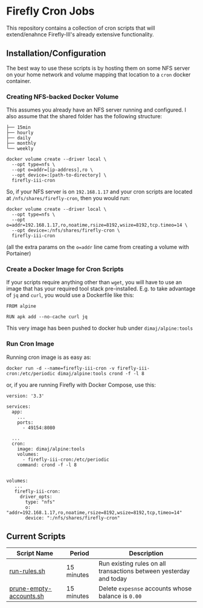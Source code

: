 # Firefly Cron Jobs

This repository contains a collection of cron scripts that will extend/enahnce Firefly-III's already extensive functionality.

## Installation/Configuration
The best way to use these scripts is by hosting them on some NFS server on your home network and volume mapping that location to a `cron` docker container.

### Creating NFS-backed Docker Volume
This assumes you already have an NFS server running and configured. I also assume that the shared folder has the following structure:
```
├── 15min
├── hourly
├── daily
├── monthly
└── weekly
```

```
docker volume create --driver local \
  --opt type=nfs \
  --opt o=addr=[ip-address],ro \
  --opt device=:[path-to-directory] \
  firefly-iii-cron
```
So, if your NFS server is on `192.168.1.17` and your cron scripts are located at `/nfs/shares/firefly-cron`, then you would run:
```
docker volume create --driver local \
  --opt type=nfs \
  --opt o=addr=192.168.1.17,ro,noatime,rsize=8192,wsize=8192,tcp.timeo=14 \
  --opt device=:/nfs/shares/firefly-cron \
  firefly-iii-cron
```
(all the extra params on the `o=addr` line came from creating a volume with Portainer)

### Create a Docker Image for Cron Scripts
If your scripts require anything other than `wget`, you will have to use an image that has your required tool stack pre-installed.
E.g. to take advantage of `jq` and `curl`, you would use a Dockerfile like this:
```
FROM alpine

RUN apk add --no-cache curl jq
```

This very image has been pushed to docker hub under `dimaj/alpine:tools`

### Run Cron Image
Running cron image is as easy as:
```
docker run -d --name=firefly-iii-cron -v firefly-iii-cron:/etc/periodic dimaj/alpine:tools crond -f -l 8
```

or, if you are running Firefly with Docker Compose, use this:
```
version: '3.3'

services:
  app:
    ...
    ports:
      - 49154:8080

  ...
  cron:
    image: dimaj/alpine:tools
    volumes:
      - firefly-iii-cron:/etc/periodic
    command: crond -f -l 8


volumes:
   ...
   firefly-iii-cron:
     driver_opts:
       type: "nfs"
       o: "addr=192.168.1.17,ro,noatime,rsize=8192,wsize=8192,tcp,timeo=14"
       device: ":/nfs/shares/firefly-cron"
```

## Current Scripts
| Script Name | Period | Description |
| ----------- | ------ | ----------- |
| [run-rules.sh](./cron/15min/run-rules.sh) | 15 minutes | Run existing rules on all transactions between yesterday and today |
| [prune-empty-accounts.sh](./cron/15min/prune-empty-accounts.sh) | 15 minutes | Delete `expesnse` accounts whose balance is `0.00` |